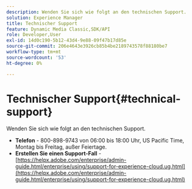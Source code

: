 ```yaml
---
description: Wenden Sie sich wie folgt an den technischen Support.
solution: Experience Manager
title: Technischer Support
feature: Dynamic Media Classic,SDK/API
role: Developer,User
exl-id: 14d0c190-5b12-43d4-9e88-09f47b17d85e
source-git-commit: 206e4643e3926cb85b4be2189743578f88180be7
workflow-type: tm+mt
source-wordcount: '53'
ht-degree: 0%

---
```


# Technischer Support{#technical-support}

Wenden Sie sich wie folgt an den technischen Support.

* **Telefon**  - 800-898-9743 von 06:00 bis 18:00 Uhr, US Pacific Time, Montag bis Freitag, außer Feiertage.
* **Erstellen Sie einen Support-Fall**  -  [https://helpx.adobe.com/enterprise/admin-guide.html/enterprise/using/support-for-experience-cloud.ug.html](https://helpx.adobe.com/enterprise/admin-guide.html/enterprise/using/support-for-experience-cloud.ug.html)
